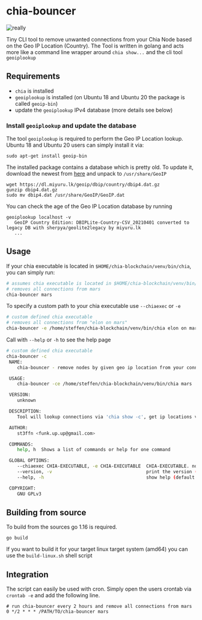 # chia-bouncer

![really](https://media.giphy.com/media/5fBH6zf7l8bxukYh74Q/giphy.gif)

Tiny CLI tool to remove unwanted connections from your Chia Node based on the Geo IP Location (Country). 
The Tool is written in golang and acts more like a command line wrapper around `chia show...`
and the cli tool `geoiplookup`

## Requirements

- `chia` is installed
- `geoiplookup` is installed (on Ubuntu 18 and Ubuntu 20 the package is called `geoip-bin`)
- update the `geoiplookup` IPv4 database (more details see below)

### Install `geoiplookup` and update the database 

The tool `geoiplookup` is required to perform the Geo IP Location lookup.
Ubuntu 18 and Ubuntu 20 users can simply install it via:

```shell
sudo apt-get install geoip-bin
```

The installed package contains a database which is pretty old. 
To update it, download the newest from [here](https://dl.miyuru.lk/geoip/dbip/country/dbip4.dat.gz)
and unpack to `/usr/share/GeoIP`

```shell
wget https://dl.miyuru.lk/geoip/dbip/country/dbip4.dat.gz
gunzip dbip4.dat.gz
sudo mv dbip4.dat /usr/share/GeoIP/GeoIP.dat
```

You can check the age of the Geo IP Location database by running
```shell
geoiplookup localhost -v
   GeoIP Country Edition: DBIPLite-Country-CSV_20210401 converted to legacy DB with sherpya/geolite2legacy by miyuru.lk
   ...
```

## Usage

If your chia executable is located in `$HOME/chia-blockchain/venv/bin/chia`, you can simply run:
```bash
# assumes chia executable is located in $HOME/chia-blockchain/venv/bin/chia
# removes all connections from mars
chia-bouncer mars
```
To specify a custom path to your chia executable use `--chiaexec` or `-e`
```bash
# custom defined chia executable
# removes all connections from "elon on mars"
chia-bouncer -e /home/steffen/chia-blockchain/venv/bin/chia elon on mars
```
Call with `--help` or `-h` to see the help page 
```bash
# custom defined chia executable
chia-bouncer -c
 NAME:
    chia-bouncer - remove nodes by given geo ip location from your connections

 USAGE:
    chia-bouncer -ce /home/steffen/chia-blockchain/venv/bin/chia mars

 VERSION:
    unknown

 DESCRIPTION:
    Tool will lookup connections via 'chia show -c', get ip locations via geoiplookup and remove nodes from specified location via 'chia show -r'

 AUTHOR:
    st3ffn <funk.up.up@gmail.com>

 COMMANDS:
    help, h  Shows a list of commands or help for one command

 GLOBAL OPTIONS:
    --chiaexec CHIA-EXECUTABLE, -e CHIA-EXECUTABLE  CHIA-EXECUTABLE. normally located inside the bin folder of your venv directory (default: $HOME/chia-blockchain/venv/bin/chia)
    --version, -v                                   print the version (default: false)
    --help, -h                                      show help (default: false)

 COPYRIGHT:
    GNU GPLv3
```

## Building from source

To build from the sources go 1.16 is required.
```shell
go build
```
If you want to build it for your target linux target system (amd64) you can use the `build-linux.sh` shell script

## Integration

The script can easily be used with cron. Simply open the users crontab via `crontab -e` and add the following line.

```shell
# run chia-bouncer every 2 hours and remove all connections from mars
0 */2 * * * /PATH/TO/chia-bouncer mars

```